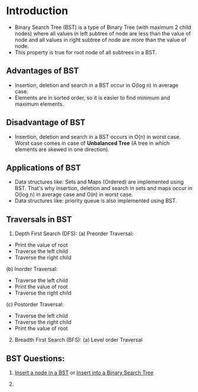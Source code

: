 # Introduction
- Binary Search Tree (BST) is a type of Binary Tree (with maximum 2 child nodes) where all values in left subtree of node are less than the value of node and all values in right subtree of node are more than the value of node.
- This property is true for root node of all subtrees in a BST. 

## Advantages of BST
- Insertion, deletion and search in a BST occur in O(log n) in average case.
- Elements are in sorted order, so it is easier to find minimum and maximum elements.

## Disadvantage of BST
- Insertion, deletion and search in a BST occurs in O(n) in worst case. Worst case comes in case of **Unbalanced Tree** (A tree in which elements are skewed in one direction).

## Applications of BST
- Data structures like: Sets and Maps (Ordered) are implemented using BST. That's why insertion, deletion and search in sets and maps occur in O(log n) in average case and O(n) in worst case.
- Data structures like: priority queue is also implemented using BST.

## Traversals in BST
1. Depth First Search (DFS):
(a) Preorder Traversal:
- Print the value of root
- Traverse the left child
- Traverse the right child

(b) Inorder Traversal:
- Traverse the left child
- Print the value of root
- Traverse the right child

(c) Postorder Traversal:
- Traverse the left child
- Traverse the right child
- Print the value of root

2. Breadth First Search (BFS):
(a) Level order Traversal

## BST Questions:
1. [Insert a node in a BST](https://www.geeksforgeeks.org/problems/insert-a-node-in-a-bst/1?page=1&category=Binary%20Search%20Tree&sortBy=submissions) or [Insert into a Binary Search Tree](https://leetcode.com/problems/insert-into-a-binary-search-tree/description/)

2. 